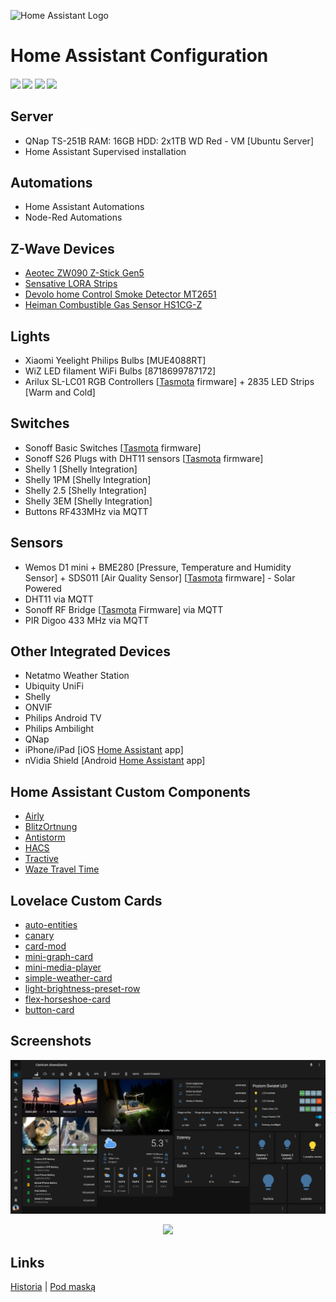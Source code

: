 ![Home Assistant Logo](https://github.com/brianjking/hass-config/blob/master/images/hass.png "Home Assistant Logo")

# Home Assistant Configuration
 <p align="center"><h4>
    <a href="https://travis-ci.org/sineczek/HomeAssistant"><img src="https://img.shields.io/travis/sineczek/homeassistant?label=Travis%20CI&style=plastic"/></a>
    <a href="https://github.com/sineczek/HomeAssistant/stargazers"><img src="https://img.shields.io/github/stars/sineczek/homeassistant.svg?style=plasticr"/></a>
    <a href="https://github.com/sineczek/HomeAssistant/commits/master"><img src="https://img.shields.io/github/last-commit/sineczek/homeassistant.svg?style=plasticr"/></a>
    <a href="https://github.com/sineczek/HomeAssistant/commits/master"><img src="https://img.shields.io/github/commit-activity/y/sineczek/homeassistant?style=plastic"/></a>
  </h4></p>

## Server

* QNap TS-251B RAM: 16GB  HDD: 2x1TB WD Red - VM [Ubuntu Server]
* Home Assistant Supervised installation

## Automations
* Home Assistant Automations
* Node-Red Automations

## Z-Wave Devices

* [Aeotec ZW090 Z-Stick Gen5](https://aeotec.com/z-wave-usb-stick/)
* [Sensative LORA Strips](https://sensative.com/sensors/strips-lora-sensors/ "Sensative Strips")
* [Devolo home Control Smoke Detector MT2651](https://www.devolo.co.uk/devolo-home-control-smoke-detector)
* [Heiman Combustible Gas Sensor HS1CG-Z](http://www.heimantech.com/product/?type=detail&id=34)

## Lights

* Xiaomi Yeelight Philips Bulbs [MUE4088RT]
* WiZ LED filament WiFi Bulbs [8718699787172]
* Arilux SL-LC01 RGB Controllers [[Tasmota](https://tasmota.github.io/docs/) firmware] + 2835 LED Strips [Warm and Cold]

## Switches

* Sonoff Basic Switches [[Tasmota](https://tasmota.github.io/docs/) firmware]
* Sonoff S26 Plugs with DHT11 sensors [[Tasmota](https://tasmota.github.io/docs/) firmware] 
* Shelly 1 [Shelly Integration]
* Shelly 1PM [Shelly Integration]
* Shelly 2.5 [Shelly Integration]
* Shelly 3EM [Shelly Integration]
* Buttons RF433MHz via MQTT

## Sensors

* Wemos D1 mini + BME280 [Pressure, Temperature and Humidity Sensor] + SDS011 [Air Quality Sensor] [[Tasmota](https://tasmota.github.io/docs/) firmware] - Solar Powered
* DHT11 via MQTT
* Sonoff RF Bridge [[Tasmota](https://tasmota.github.io/docs/) Firmware] via MQTT
* PIR Digoo 433 MHz via MQTT

## Other Integrated Devices

* Netatmo Weather Station 
* Ubiquity UniFi
* Shelly
* ONVIF
* Philips Android TV
* Philips Ambilight
* QNap
* iPhone/iPad [iOS [Home Assistant](https://itunes.apple.com/us/app/home-assistant-companion/id1099568401) app]
* nVidia Shield [Android [Home Assistant](https://play.google.com/store/apps/details?id=io.homeassistant.companion.android) app]



## Home Assistant Custom Components

* [Airly](https://github.com/bieniu/ha-airly)
* [BlitzOrtnung](https://github.com/mrk-its/homeassistant-blitzortung)
* [Antistorm](https://github.com/PiotrMachowski/Home-Assistant-custom-components-Antistorm)
* [HACS](https://github.com/custom-components/hacs)
* [Tractive](https://github.com/Danielhiversen/home_assistant_tractive)
* [Waze Travel Time](https://github.com/r-renato/ha-card-waze-travel-time)


## Lovelace Custom Cards

* [auto-entities](https://github.com/thomasloven/lovelace-auto-entities)
* [canary](https://github.com/jcwillox/lovelace-canary)
* [card-mod](https://github.com/thomasloven/lovelace-card-mod)
* [mini-graph-card](https://github.com/kalkih/mini-graph-card)
* [mini-media-player](https://github.com/kalkih/mini-media-player)
* [simple-weather-card](https://github.com/kalkih/simple-weather-card)
* [light-brightness-preset-row](https://github.com/finity69x2/light-brightness-preset-row)
* [flex-horseshoe-card](https://github.com/AmoebeLabs/flex-horseshoe-card)
* [button-card](https://github.com/custom-cards/button-card)

## Screenshots
<p align="center">
  <img width="800" src="https://github.com/sineczek/HomeAssistant/blob/master/www/main.png">
</p>

<p align="center">
  <img width="800" src="https://github.com/sineczek/HomeAssistant/blob/master/www/05.png">
</p>

## Links
<p align="center">

[Historia](https://github.com/sineczek/HomeAssistant/blob/master/www/historia.md) | [Pod maską](https://github.com/sineczek/HomeAssistant/blob/master/www/pod_maska.md)

</p>